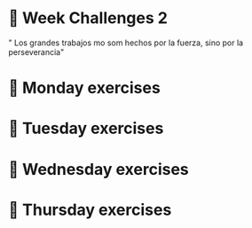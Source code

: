# :tada: Week Challenges 2
" Los grandes trabajos mo som hechos por la fuerza, sino por la perseverancia"

# :date: Monday exercises

# :date: Tuesday exercises

# :date: Wednesday exercises

# :date: Thursday exercises


